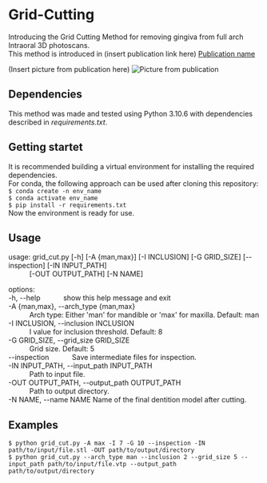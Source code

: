 # Grid-Cutting
Introducing the Grid Cutting Method for removing gingiva from full arch Intraoral 3D photoscans.  
This method is introduced in (insert publication link here) [Publication name](https://where_is.com/publication)  

(Insert picture from publication here) ![Picture from publication](image.jpg)

## Dependencies
This method was made and tested using Python 3.10.6 with dependencies described in *requirements.txt*.

## Getting startet
It is recommended building a virtual environment for installing the required dependencies.  
For conda, the following approach can be used after cloning this repository:  
`$ conda create -n env_name`  
`$ conda activate env_name`  
`$ pip install -r requirements.txt`  
Now the environment is ready for use.  

## Usage 
usage: grid_cut.py [-h] [-A {man,max}] [-I INCLUSION] [-G GRID_SIZE] [--inspection] [-IN INPUT_PATH]  
                   &emsp;&emsp;&emsp;[-OUT OUTPUT_PATH] [-N NAME]
  
options:  
  -h, --help            &emsp;&emsp;&emsp;show this help message and exit  
  -A {man,max}, --arch_type {man,max}  
                        &emsp;&emsp;&emsp;Arch type: Either 'man' for mandible or 'max' for maxilla. Default: man  
  -I INCLUSION, --inclusion INCLUSION  
                        &emsp;&emsp;&emsp;I value for inclusion threshold. Default: 8  
  -G GRID_SIZE, --grid_size GRID_SIZE  
                        &emsp;&emsp;&emsp;Grid size. Default: 5  
  --inspection          &emsp;&emsp;&emsp;Save intermediate files for inspection.  
  -IN INPUT_PATH, --input_path INPUT_PATH  
                        &emsp;&emsp;&emsp;Path to input file.  
  -OUT OUTPUT_PATH, --output_path OUTPUT_PATH  
                        &emsp;&emsp;&emsp;Path to output directory.  
  -N NAME, --name NAME  Name of the final dentition model after cutting.  
  
  ## Examples
  `$ python grid_cut.py -A max -I 7 -G 10 --inspection -IN path/to/input/file.stl -OUT path/to/output/directory`  
  `$ python grid_cut.py --arch_type man --inclusion 2 --grid_size 5 --input_path path/to/input/file.vtp --output_path path/to/output/directory`  
